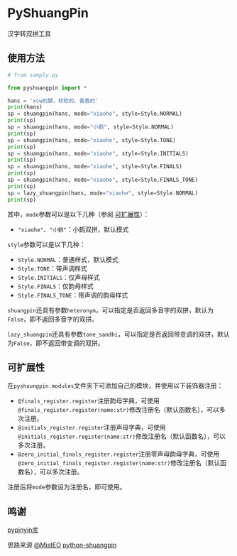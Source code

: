 # PyShuangPin

汉字转双拼工具

## 使用方法

```python
# from samply.py

from pyshuangpin import *

hans = 'xcw的脚，软软的、香香的'
print(hans)
sp = shuangpin(hans, mode="xiaohe", style=Style.NORMAL)
print(sp)
sp = shuangpin(hans, mode="小鹤", style=Style.NORMAL)
print(sp)
sp = shuangpin(hans, mode="xiaohe", style=Style.TONE)
print(sp)
sp = shuangpin(hans, mode="xiaohe", style=Style.INITIALS)
print(sp)
sp = shuangpin(hans, mode="xiaohe", style=Style.FINALS)
print(sp)
sp = shuangpin(hans, mode="xiaohe", style=Style.FINALS_TONE)
print(sp)
sp = lazy_shuangpin(hans, mode="xiaohe", style=Style.NORMAL)
print(sp)
```
其中，``mode``参数可以是以下几种（参阅 [可扩展性](#可扩展性)）：
* ``"xiaohe"``、``"小鹤"``：小鹤双拼，默认模式

``style``参数可以是以下几种：
* ``Style.NORMAL``：普通样式，默认模式
* ``Style.TONE``：带声调样式
* ``Style.INITIALS``：仅声母样式
* ``Style.FINALS``：仅韵母样式
* ``Style.FINALS_TONE``：带声调的韵母样式

``shuangpin``还具有参数``heteronym``，可以指定是否返回多音字的双拼，默认为``False``，即不返回多音字的双拼。

``lazy_shuangpin``还具有参数``tone_sandhi``，可以指定是否返回带变调的双拼，默认为``False``，即不返回带变调的双拼。

## 可扩展性
在``pyshaungpin.modules``文件夹下可添加自己的模块，并使用以下装饰器注册：

* ``@finals_register.register``注册韵母字典，可使用``@finals_register.register(name:str)``修改注册名（默认函数名），可以多次注册。
* ``@initials_register.register``注册声母字典，可使用``@initials_register.register(name:str)``修改注册名（默认函数名），可以多次注册。
* ``@zero_initial_finals_register.register``注册零声母韵母字典，可使用``@zero_initial_finals_register.register(name:str)``修改注册名（默认函数名），可以多次注册。

注册后将``mode``参数设为注册名，即可使用。

## 鸣谢

[pypinyin库](https://pypi.org/project/pypinyin/)

思路来源 [@MistEO]([@MistEO](https://github.com/MistEO/)) [python-shuangpin](https://github.com/MistEO/python-shuangpin)
